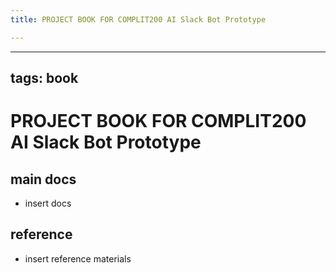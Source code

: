 ```yaml
---
title: PROJECT BOOK FOR COMPLIT200 AI Slack Bot Prototype

---
```



---
tags: book
---

PROJECT BOOK FOR COMPLIT200 AI Slack Bot Prototype
===

main docs
---

- insert docs

reference
---

- insert reference materials

